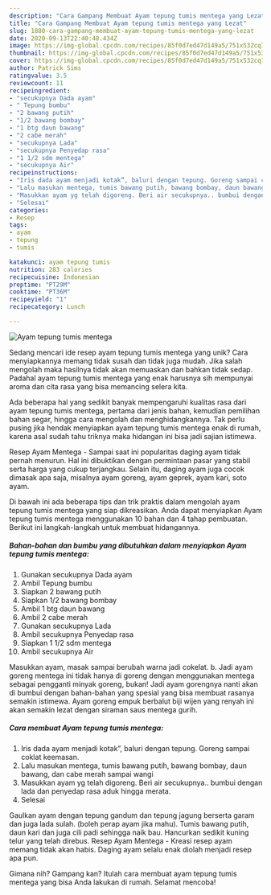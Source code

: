 ```yaml
---
description: "Cara Gampang Membuat Ayam tepung tumis mentega yang Lezat"
title: "Cara Gampang Membuat Ayam tepung tumis mentega yang Lezat"
slug: 1880-cara-gampang-membuat-ayam-tepung-tumis-mentega-yang-lezat
date: 2020-09-13T22:40:48.434Z
image: https://img-global.cpcdn.com/recipes/85f0d7ed47d149a5/751x532cq70/ayam-tepung-tumis-mentega-foto-resep-utama.jpg
thumbnail: https://img-global.cpcdn.com/recipes/85f0d7ed47d149a5/751x532cq70/ayam-tepung-tumis-mentega-foto-resep-utama.jpg
cover: https://img-global.cpcdn.com/recipes/85f0d7ed47d149a5/751x532cq70/ayam-tepung-tumis-mentega-foto-resep-utama.jpg
author: Patrick Sims
ratingvalue: 3.5
reviewcount: 11
recipeingredient:
- "secukupnya Dada ayam"
- " Tepung bumbu"
- "2 bawang putih"
- "1/2 bawang bombay"
- "1 btg daun bawang"
- "2 cabe merah"
- "secukupnya Lada"
- "secukupnya Penyedap rasa"
- "1 1/2 sdm mentega"
- "secukupnya Air"
recipeinstructions:
- "Iris dada ayam menjadi kotak”, baluri dengan tepung. Goreng sampai coklat keemasan."
- "Lalu masukan mentega, tumis bawang putih, bawang bombay, daun bawang, dan cabe merah sampai wangi"
- "Masukkan ayam yg telah digoreng. Beri air secukupnya.. bumbui dengan lada dan penyedap rasa aduk hingga merata."
- "Selesai"
categories:
- Resep
tags:
- ayam
- tepung
- tumis

katakunci: ayam tepung tumis 
nutrition: 283 calories
recipecuisine: Indonesian
preptime: "PT29M"
cooktime: "PT36M"
recipeyield: "1"
recipecategory: Lunch

---
```



![Ayam tepung tumis mentega](https://img-global.cpcdn.com/recipes/85f0d7ed47d149a5/751x532cq70/ayam-tepung-tumis-mentega-foto-resep-utama.jpg)

Sedang mencari ide resep ayam tepung tumis mentega yang unik? Cara menyiapkannya memang tidak susah dan tidak juga mudah. Jika salah mengolah maka hasilnya tidak akan memuaskan dan bahkan tidak sedap. Padahal ayam tepung tumis mentega yang enak harusnya sih mempunyai aroma dan cita rasa yang bisa memancing selera kita.

Ada beberapa hal yang sedikit banyak mempengaruhi kualitas rasa dari ayam tepung tumis mentega, pertama dari jenis bahan, kemudian pemilihan bahan segar, hingga cara mengolah dan menghidangkannya. Tak perlu pusing jika hendak menyiapkan ayam tepung tumis mentega enak di rumah, karena asal sudah tahu triknya maka hidangan ini bisa jadi sajian istimewa.

Resep Ayam Mentega - Sampai saat ini popularitas daging ayam tidak pernah menurun. Hal ini dibuktikan dengan permintaan pasar yang stabil serta harga yang cukup terjangkau. Selain itu, daging ayam juga cocok dimasak apa saja, misalnya ayam goreng, ayam geprek, ayam kari, soto ayam.


Di bawah ini ada beberapa tips dan trik praktis dalam mengolah ayam tepung tumis mentega yang siap dikreasikan. Anda dapat menyiapkan Ayam tepung tumis mentega menggunakan 10 bahan dan 4 tahap pembuatan. Berikut ini langkah-langkah untuk membuat hidangannya.

<!--inarticleads1-->

##### Bahan-bahan dan bumbu yang dibutuhkan dalam menyiapkan Ayam tepung tumis mentega:

1. Gunakan secukupnya Dada ayam
1. Ambil  Tepung bumbu
1. Siapkan 2 bawang putih
1. Siapkan 1/2 bawang bombay
1. Ambil 1 btg daun bawang
1. Ambil 2 cabe merah
1. Gunakan secukupnya Lada
1. Ambil secukupnya Penyedap rasa
1. Siapkan 1 1/2 sdm mentega
1. Ambil secukupnya Air


Masukkan ayam, masak sampai berubah warna jadi cokelat. b. Jadi ayam goreng mentega ini tidak hanya di goreng dengan menggunakan mentega sebagai pengganti minyak goreng, bukan! Jadi ayam gorengnya nanti akan di bumbui dengan bahan-bahan yang spesial yang bisa membuat rasanya semakin istimewa. Ayam goreng empuk berbalut biji wijen yang renyah ini akan semakin lezat dengan siraman saus mentega gurih. 

<!--inarticleads2-->

##### Cara membuat Ayam tepung tumis mentega:

1. Iris dada ayam menjadi kotak”, baluri dengan tepung. Goreng sampai coklat keemasan.
1. Lalu masukan mentega, tumis bawang putih, bawang bombay, daun bawang, dan cabe merah sampai wangi
1. Masukkan ayam yg telah digoreng. Beri air secukupnya.. bumbui dengan lada dan penyedap rasa aduk hingga merata.
1. Selesai


Gaulkan ayam dengan tepung gandum dan tepung jagung berserta garam dan juga lada sulah. (boleh perap ayam jika mahu). Tumis bawang putih, daun kari dan juga cili padi sehingga naik bau. Hancurkan sedikit kuning telur yang telah direbus. Resep Ayam Mentega - Kreasi resep ayam memang tidak akan habis. Daging ayam selalu enak diolah menjadi resep apa pun. 

Gimana nih? Gampang kan? Itulah cara membuat ayam tepung tumis mentega yang bisa Anda lakukan di rumah. Selamat mencoba!
